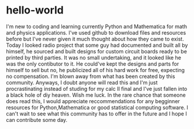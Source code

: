 # hello-world

I'm new to coding and learning currently Python and Mathematica for math and physics applications. I've used github to download files and resources before but I've never given it much thought about how they came to exist. Today I looked radio project that some guy had documented and built all by himself, he sourced and built designs for custom circuit boards ready to be printed by third parties. It was no small undertaking, and it looked like he was the only contibutor to it. He could've kept the designs and parts for himself to sell but no, he publicized all of his hard work for free, expecting no compensation. I'm blown away from what has been created by this community. Anyways, I doubt anyone will read this and I'm just procrastinating instead of studing for my calc II final and I've just fallen into a black hole of diy heaven. Wish me luck. In the rare chance that someone does read this, I would appreciate reccommendations for any begginner resources for Python,Mathematica or good statistical computing software. I can't wait to see what this community has to offer in the future and I hope I can contribute some day.
